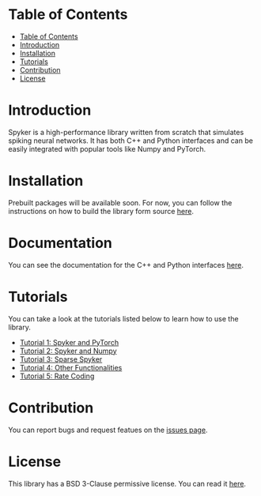 # Table of Contents
- [Table of Contents](#table-of-contents)
- [Introduction](#introduction)
- [Installation](#installation)
- [Tutorials](#tutorials)
- [Contribution](#contribution)
- [License](#license)

# Introduction
Spyker is a high-performance library written from scratch that simulates spiking neural networks. It has both C++ and Python interfaces and can be easily integrated with popular tools like Numpy and PyTorch.

# Installation
Prebuilt packages will be available soon. For now, you can follow the instructions on how to build the library form source [here](https://spyker.readthedocs.io/en/latest/files/install.html).

# Documentation
You can see the documentation for the C++ and Python interfaces [here](https://spyker.readthedocs.io/en/latest/index.html).

# Tutorials
You can take a look at the tutorials listed below to learn how to use the library.

+ [Tutorial 1: Spyker and PyTorch](tutorial/spyker_and_pytorch.ipynb)
+ [Tutorial 2: Spyker and Numpy](tutorial/spyker_and_numpy.ipynb)
+ [Tutorial 3: Sparse Spyker](tutorial/sparse_spyker.ipynb)
+ [Tutorial 4: Other Functionalities](tutorial/other_functionalities.ipynb)
+ [Tutorial 5: Rate Coding](tutorial/rate_coding.ipynb)

# Contribution
You can report bugs and request featues on the [issues page](../../issues).

# License
This library has a BSD 3-Clause permissive license. You can read it [here](LICENSE).
